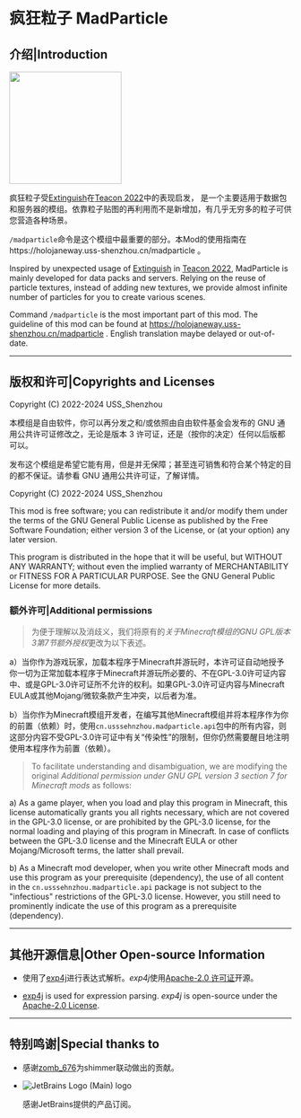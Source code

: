 # 疯狂粒子 MadParticle

## 介绍|Introduction

<img src="https://github.com/USS-Shenzhou/MadParticle/blob/master/src/main/resources/madparticle.png" width="200">

疯狂粒子受[Extinguish](https://www.curseforge.com/minecraft/mc-mods/extinguish-by-uss_shenzhou)在[Teacon 2022](https://www.teacon.cn/2022/index)中的表现启发，
是一个主要适用于数据包和服务器的模组。依靠粒子贴图的再利用而不是新增加，有几乎无穷多的粒子可供您营造各种场景。

`/madparticle`命令是这个模组中最重要的部分。本Mod的使用指南在https://holojaneway.uss-shenzhou.cn/madparticle 。

Inspired by unexpected usage of [Extinguish](https://www.curseforge.com/minecraft/mc-mods/extinguish-by-uss_shenzhou) in [Teacon 2022](https://www.teacon.cn/2022/index), 
MadParticle is mainly developed for data packs and servers. Relying on the reuse of particle textures, instead of adding new textures, we provide almost infinite 
number of particles for you to create various scenes.

Command `/madparticle` is the most important part of this mod. The guideline of this mod can be found at https://holojaneway.uss-shenzhou.cn/madparticle . English translation maybe delayed or out-of-date.

---

## 版权和许可|Copyrights and Licenses

Copyright (C) 2022-2024 USS_Shenzhou

本模组是自由软件，你可以再分发之和/或依照由自由软件基金会发布的 GNU 通用公共许可证修改之，无论是版本 3 许可证，还是（按你的决定）任何以后版都可以。

发布这个模组是希望它能有用，但是并无保障；甚至连可销售和符合某个特定的目的都不保证。请参看 GNU 通用公共许可证，了解详情。

Copyright (C) 2022-2024 USS_Shenzhou

This mod is free software; you can redistribute it and/or modify them under the terms of the GNU General Public License as published by the Free Software Foundation; either version 3 of the License, or (at your option) any later version.

This program is distributed in the hope that it will be useful, but WITHOUT ANY WARRANTY; without even the implied warranty of MERCHANTABILITY or FITNESS FOR A PARTICULAR PURPOSE. See the GNU General Public License for more details.

### 额外许可|Additional permissions

> 为便于理解以及消歧义，我们将原有的*关于Minecraft模组的GNU GPL版本3第7节额外授权*更改为以下表述。

a）当你作为游戏玩家，加载本程序于Minecraft并游玩时，本许可证自动地授予你一切为正常加载本程序于Minecraft并游玩所必要的、不在GPL-3.0许可证内容中、或是GPL-3.0许可证所不允许的权利。如果GPL-3.0许可证内容与Minecraft EULA或其他Mojang/微软条款产生冲突，以后者为准。

b）当你作为Minecraft模组开发者，在编写其他Minecraft模组并将本程序作为你的前置（依赖）时，使用`cn.usssehnzhou.madparticle.api`包中的所有内容，则这部分内容不受GPL-3.0许可证中有关“传染性”的限制，但你仍然需要醒目地注明使用本程序作为前置（依赖）。

>  To facilitate understanding and disambiguation, we are modifying the original *Additional permission under GNU GPL version 3 section 7 for Minecraft mods* as follows:

a) As a game player, when you load and play this program in Minecraft, this license automatically grants you all rights necessary, which are not covered in the GPL-3.0 license, or are prohibited by the GPL-3.0 license, for the normal loading and playing of this program in Minecraft. In case of conflicts between the GPL-3.0 license and the Minecraft EULA or other Mojang/Microsoft terms, the latter shall prevail.

b) As a Minecraft mod developer, when you write other Minecraft mods and use this program as your prerequisite (dependency), the use of all content in the `cn.usssehnzhou.madparticle.api` package is not subject to the "infectious" restrictions of the GPL-3.0 license. However, you still need to prominently indicate the use of this program as a prerequisite (dependency).

---

## 其他开源信息|Other Open-source Information

- 使用了[exp4j](https://github.com/fasseg/exp4j)进行表达式解析。*exp4j*使用[Apache-2.0 许可证](https://github.com/fasseg/exp4j/blob/master/LICENSE)开源。

- [exp4j](https://github.com/fasseg/exp4j) is used for expression parsing. *exp4j* is open-source under the [Apache-2.0 License](https://github.com/fasseg/exp4j/blob/master/LICENSE).

---

## 特别鸣谢|Special thanks to

- 感谢[zomb_676](https://github.com/zomb-676)为shimmer联动做出的贡献。



- ![JetBrains Logo (Main) logo](https://resources.jetbrains.com/storage/products/company/brand/logos/jb_beam.svg)

    感谢JetBrains提供的产品订阅。
